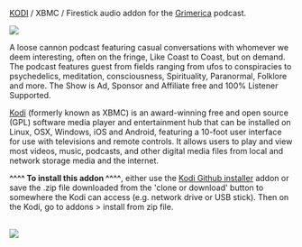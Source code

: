 <a href="kodi.tv">KODI<a> / XBMC / Firestick audio addon for the <a href="https://grimerica.ca">Grimerica</a> podcast.<br>

<img src="https://grimerica.ca/wp-content/uploads/2019/08/grimerica-logo.png"><br>

A loose cannon podcast featuring casual conversations with whomever we deem interesting, often on the fringe, Like Coast to Coast, but on demand. The podcast features guest from fields ranging from ufos to conspiracies to psychedelics, meditation, consciousness, Spirituality, Paranormal, Folklore and more. The Show is Ad, Sponsor and Affiliate free and 100% Listener Supported.<br>

<a href="www.kodi.tv">Kodi</a> (formerly known as XBMC) is an award-winning free and open source (GPL) software media player and entertainment hub that can be installed on Linux, OSX, Windows, iOS and Android, featuring a 10-foot user interface for use with televisions and remote controls. It allows users to play and view most videos, music, podcasts, and other digital media files from local and network storage media and the internet.<br>

<b>^^^^ To install this addon ^^^^</b>, either use the <a href="https://www.tvaddons.co/github-browser-kodi/">Kodi Github installer</a> addon or save the .zip file downloaded from the 'clone or download' button to somewhere the Kodi can access (e.g. network drive or USB stick). Then on the Kodi, go to addons > install from zip file.<br>

<br><a href="http://www.kodi.tv"><img src="https://kodi.tv/sites/default/files/page/field_image/about--devices.jpg">
